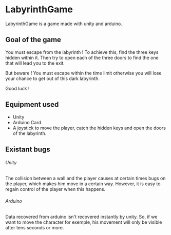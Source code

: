 # LabyrinthGame 

LabyrinthGame is a game made with unity and arduino.

## Goal of the game

You must escape from the labyrinth ! To achieve this, find the three keys hidden within it. 
Then try to open each of the three doors to find the one that will lead you to the exit.

But beware ! You must escape within the time limit otherwise you will lose your chance to get out of this dark labyrinth. 

Good luck ! 

## Equipment used

- Unity 
- Arduino Card
- A joystick to move the player, catch the hidden keys and open the doors of the labyrinth.

## Existant bugs 

###### Unity 

The collision between a wall and the player causes at certain times bugs on the player, which makes him move in a certain way. 
However, it is easy to regain control of the player when this happens.

###### Arduino

Data recovered from arduino isn't recovered instantly by unity. 
So, if we want to move the character for exemple, his movement will only be visible after tens seconds or more.